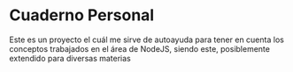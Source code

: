 # Cuaderno Personal
Este es un proyecto el cuál me sirve de autoayuda para tener en cuenta los conceptos trabajados en el área de NodeJS, siendo este, posiblemente extendido para diversas materias
